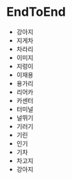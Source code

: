 # EndToEnd
 
 - 강아지
 - 지게차
 - 차라리
 - 이미지
 - 지렁이
 - 이재용
 - 용가리
 - 리어카 
 - 카센터
 - 터미널
 - 널뛰기
 - 기러기
 - 기린
 - 인기
 - 기차
 - 차고지
 - 강아지